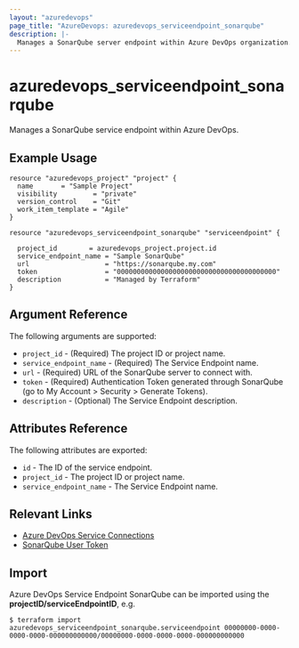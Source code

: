 ```yaml
---
layout: "azuredevops"
page_title: "AzureDevops: azuredevops_serviceendpoint_sonarqube"
description: |-
  Manages a SonarQube server endpoint within Azure DevOps organization.
---
```


# azuredevops_serviceendpoint_sonarqube
Manages a SonarQube service endpoint within Azure DevOps. 

## Example Usage

```hcl
resource "azuredevops_project" "project" {
  name       = "Sample Project"
  visibility         = "private"
  version_control    = "Git"
  work_item_template = "Agile"
}

resource "azuredevops_serviceendpoint_sonarqube" "serviceendpoint" {

  project_id        = azuredevops_project.project.id
  service_endpoint_name = "Sample SonarQube"
  url                   = "https://sonarqube.my.com"
  token                 = "0000000000000000000000000000000000000000"
  description           = "Managed by Terraform"
}
```

## Argument Reference

The following arguments are supported:

* `project_id` - (Required) The project ID or project name.
* `service_endpoint_name` - (Required) The Service Endpoint name.
* `url` - (Required) URL of the SonarQube server to connect with.
* `token` - (Required) Authentication Token generated through SonarQube (go to My Account > Security > Generate Tokens).
* `description` - (Optional) The Service Endpoint description.

## Attributes Reference

The following attributes are exported:

* `id` - The ID of the service endpoint.
* `project_id` - The project ID or project name.
* `service_endpoint_name` - The Service Endpoint name.

## Relevant Links
* [Azure DevOps Service Connections](https://docs.microsoft.com/en-us/azure/devops/pipelines/library/service-endpoints?view=azure-devops&tabs=yaml)
* [SonarQube User Token](https://docs.sonarqube.org/latest/user-guide/user-token/)

## Import
Azure DevOps Service Endpoint SonarQube can be imported using the **projectID/serviceEndpointID**, e.g.

```shell
$ terraform import azuredevops_serviceendpoint_sonarqube.serviceendpoint 00000000-0000-0000-0000-000000000000/00000000-0000-0000-0000-000000000000
```

